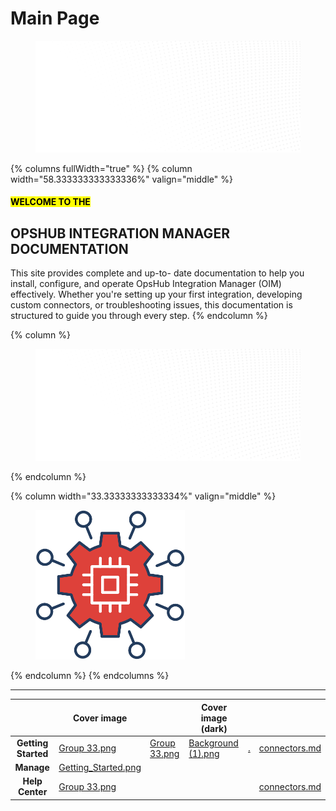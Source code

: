 # Main Page

<div align="left" data-full-width="true"><figure><img src=".gitbook/assets/Background.png" alt=""><figcaption></figcaption></figure></div>

{% columns fullWidth="true" %}
{% column width="58.333333333333336%" valign="middle" %}
#### <mark style="color:$danger;">WELCOME TO THE</mark>

## **OPSHUB INTEGRATION MANAGER DOCUMENTATION**

This site provides complete and up-to- date documentation to help you install, configure, and operate OpsHub Integration Manager (OIM) effectively. Whether you're setting up your first integration, developing custom connectors, or troubleshooting issues, this documentation is structured to guide you through every step.
{% endcolumn %}

{% column %}
<figure><img src=".gitbook/assets/Background.png" alt=""><figcaption></figcaption></figure>
{% endcolumn %}

{% column width="33.33333333333334%" valign="middle" %}
<figure><img src=".gitbook/assets/Group 33.png" alt="" width="239"><figcaption></figcaption></figure>


{% endcolumn %}
{% endcolumns %}

***

<table data-view="cards" data-full-width="true"><thead><tr><th align="center"></th><th data-hidden data-card-cover data-type="image">Cover image</th><th data-hidden data-type="image"></th><th data-hidden data-type="image">Cover image (dark)</th><th data-hidden data-type="content-ref"></th><th data-hidden data-card-target data-type="content-ref"></th></tr></thead><tbody><tr><td align="center"><strong>Getting Started</strong></td><td data-object-fit="contain"><a href=".gitbook/assets/Group 33.png">Group 33.png</a></td><td><a href=".gitbook/assets/Group 33.png">Group 33.png</a></td><td><a href=".gitbook/assets/Background (1).png">Background (1).png</a></td><td><a href="./">.</a></td><td><a href="connectors.md">connectors.md</a></td></tr><tr><td align="center"><strong>Manage</strong></td><td data-object-fit="contain"><a href=".gitbook/assets/Getting_Started.png">Getting_Started.png</a></td><td></td><td></td><td></td><td></td></tr><tr><td align="center"><strong>Help Center</strong></td><td data-object-fit="contain"><a href=".gitbook/assets/Group 33.png">Group 33.png</a></td><td></td><td></td><td></td><td><a href="connectors.md">connectors.md</a></td></tr></tbody></table>



